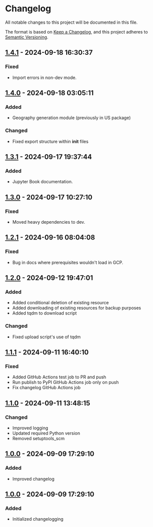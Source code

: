 # Changelog

All notable changes to this project will be documented in this file.

The format is based on [Keep a Changelog](https://keepachangelog.com/en/1.0.0/), 
and this project adheres to [Semantic Versioning](https://semver.org/spec/v2.0.0.html).

## [1.4.1] - 2024-09-18 16:30:37

### Fixed

- Import errors in non-dev mode.

## [1.4.0] - 2024-09-18 03:05:11

### Added

- Geography generation module (previously in US package)

### Changed

- Fixed export structure within __init__ files

## [1.3.1] - 2024-09-17 19:37:44

### Added

- Jupyter Book documentation.

## [1.3.0] - 2024-09-17 10:27:10

### Fixed

- Moved heavy dependencies to dev.

## [1.2.1] - 2024-09-16 08:04:08

### Fixed

- Bug in docs where prerequisites wouldn't load in GCP.

## [1.2.0] - 2024-09-12 19:47:01

### Added

- Added conditional deletion of existing resource
- Added downloading of existing resources for backup purposes
- Added tqdm to download script

### Changed

- Fixed upload script's use of tqdm

## [1.1.1] - 2024-09-11 16:40:10

### Fixed

- Added GitHub Actions test job to PR and push
- Run publish to PyPI GitHub Actions job only on push
- Fix changelog GitHub Actions job

## [1.1.0] - 2024-09-11 13:48:15

### Changed

- Improved logging
- Updated required Python version
- Removed setuptools_scm

## [1.0.0] - 2024-09-09 17:29:10

### Added

- Improved changelog

## [1.0.0] - 2024-09-09 17:29:10

### Added

- Initialized changelogging



[1.4.1]: https://github.com/PolicyEngine/policyengine-us-data/compare/1.4.0...1.4.1
[1.4.0]: https://github.com/PolicyEngine/policyengine-us-data/compare/1.3.1...1.4.0
[1.3.1]: https://github.com/PolicyEngine/policyengine-us-data/compare/1.3.0...1.3.1
[1.3.0]: https://github.com/PolicyEngine/policyengine-us-data/compare/1.2.1...1.3.0
[1.2.1]: https://github.com/PolicyEngine/policyengine-us-data/compare/1.2.0...1.2.1
[1.2.0]: https://github.com/PolicyEngine/policyengine-us-data/compare/1.1.1...1.2.0
[1.1.1]: https://github.com/PolicyEngine/policyengine-us-data/compare/1.1.0...1.1.1
[1.1.0]: https://github.com/PolicyEngine/policyengine-us-data/compare/1.0.0...1.1.0
[1.0.0]: https://github.com/PolicyEngine/policyengine-us-data/compare/1.0.0...1.0.0
